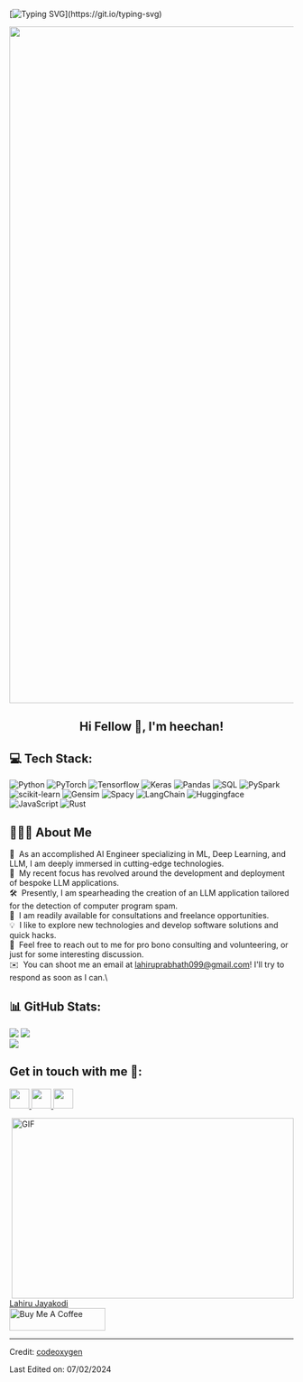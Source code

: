 [![Typing SVG](https://readme-typing-svg.herokuapp.com?multiline=true&width=500&lines=Guys+Let's+Enjoy+Coding.)](https://git.io/typing-svg)



<p align="center">
  <img width="1200" src="assets/241765440-80728820-e06b-4f96-9c9e-9df46f0cc0a5.gif" />
</p>  

<h2 align="center">Hi Fellow 👋, I'm heechan!</h2>


## 💻 Tech Stack:


![Python](https://img.shields.io/badge/Python-3776AB?style=flat-square&logo=Python&logoColor=white)
![PyTorch](https://img.shields.io/badge/PyTorch-EA4E2C?style=flat-square&logo=PyTorch&logoColor=white)
![Tensorflow](https://img.shields.io/badge/Tensorflow-EA4E2C?style=flat-square&logo=Tensorflow&logoColor=white)
![Keras](https://img.shields.io/badge/Keras-A8B9CC?style=flat-square&logo=Keras&logoColor=white)
![Pandas](https://img.shields.io/badge/Pandas-91EA2C?style=flat-square&logo=Pandas&logoColor=white)
![SQL](https://img.shields.io/badge/SQL-A8B9CC?style=flat-square&logo=SQL&logoColor=white)
![PySpark](https://img.shields.io/badge/PySpark-2CB6EA?style=flat-square&logo=PySpark&logoColor=white)
![scikit-learn](https://img.shields.io/badge/scikit-learn-3776AB?style=flat-square&logo=scikit-learn&logoColor=white)
![Gensim](https://img.shields.io/badge/Gensim-EA4E2C?style=flat-square&logo=Gensim&logoColor=white)
![Spacy](https://img.shields.io/badge/Spacy-3776AB?style=flat-square&logo=Spacy&logoColor=white)
![LangChain](https://img.shields.io/badge/LangChain-EA4E2C?style=flat-square&logo=LangChain&logoColor=white)
![Huggingface](https://img.shields.io/badge/huggingface-CA2CEA?style=flat-square&logo=huggingface&logoColor=white)
![JavaScript](https://img.shields.io/badge/JavaScript-3776AB?style=flat-square&logo=JavaScript&logoColor=white)
![Rust](https://img.shields.io/badge/Rust-A8B9CC?style=flat-square&logo=Rust&logoColor=white)


## 👨🏻‍💻 About Me

🔭 &nbsp;As an accomplished AI Engineer specializing in ML, Deep Learning, and LLM, I am deeply immersed in cutting-edge technologies.\
🌱 &nbsp;My recent focus has revolved around the development and deployment of bespoke LLM applications.\
🛠️ &nbsp;Presently, I am spearheading the creation of an LLM application tailored for the detection of computer program spam.\
💼 &nbsp;I am readily available for consultations and freelance opportunities.\
💡 &nbsp;I like to explore new technologies and develop software solutions and quick hacks.\
💬 &nbsp;Feel free to reach out to me for pro bono consulting and volunteering, or just for some interesting discussion.\
✉️ &nbsp;You can shoot me an email at lahiruprabhath099@gmail.com! I'll try to respond as soon as I can.\

<div align="center"> </div>

## 📊 GitHub Stats:

![](https://github-readme-stats.vercel.app/api?username=codeoxygen&show_icons=true&theme=tokyonight)
![](https://github-readme-streak-stats.herokuapp.com/?user=codeoxygen&theme=dark&hide_border=false)<br/>
![](https://github-readme-stats.vercel.app/api/top-langs/?username=codeoxygen&theme=dark&hide_border=false&include_all_commits=true&count_private=true&layout=compact)

## Get in touch with me 👋:

<p>
    <a href="https://twitter.com/LahiruJayakodi3"> 
        <img src="https://img.shields.io/badge/twitter-%231DA1F2.svg?&style=for-the-badge&logo=twitter&logoColor=white" height=35>
    </a> 
    <a href="https://www.linkedin.com/in/lahiru-jayakodi-b912b0217">
        <img src="https://img.shields.io/badge/linkedin-%230077B5.svg?&style=for-the-badge&logo=linkedin&logoColor=white" height=35>
    </a> 
    <a href="https://stackoverflow.com/users/13915199/lahiru-prabhath">
        <img src="https://img.shields.io/badge/stackoverflow-%23E4405F.svg?&style=for-the-badge&logo=stackoverflow&logoColor=white" height=35>
    </a>
  
</p>


 
<img align="right" alt="GIF" src="https://github.com/abhisheknaiidu/abhisheknaiidu/blob/master/code.gif?raw=true" width="500" height="320" />

<div class="badge-base LI-profile-badge" data-locale="en_US" data-size="medium" data-theme="light" data-type="VERTICAL" data-vanity="lahiru-chalana-622749155" data-version="v1"><a class="badge-base__link LI-simple-link" href="https://lk.linkedin.com/in/lahiru-jayakodi-b912b0217?trk=profile-badge">Lahiru Jayakodi</a></div>

<a href="https://www.buymeacoffee.com/lahiruprabS" target="_blank" rel="noreferrer nofollow">
    <img src="https://cdn.buymeacoffee.com/buttons/default-red.png" alt="Buy Me A Coffee" height="40" width="170" >
</a>

----
Credit: [codeoxygen](https://github.com/codeoxygen)

Last Edited on: 07/02/2024           

<!--
**codeoxygen/codeoxygen** is a ✨ _special_ ✨ repository because its `README.md` (this file) appears on your GitHub profile.

Here are some ideas to get you started:

- 🔭 I’m currently working on ...
- 🌱 I’m currently learning ...
- 👯 I’m looking to collaborate on ...
- 🤔 I’m looking for help with ...
- 💬 Ask me about ...
- 📫 How to reach me: ...
- 😄 Pronouns: ...
- ⚡ Fun fact: ...
-->


